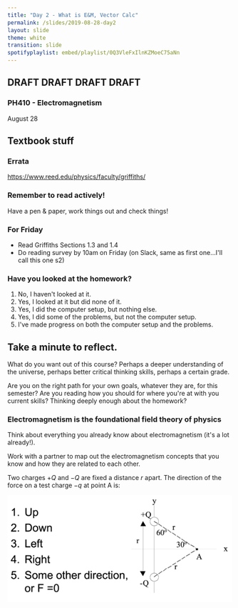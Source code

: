 ```yaml
---
title: "Day 2 - What is E&M, Vector Calc"
permalink: /slides/2019-08-28-day2
layout: slide
theme: white
transition: slide
spotifyplaylist: embed/playlist/0Q3VleFxIlnKZMoeC75aNn
---
```


<section data-markdown="">
	
# DRAFT DRAFT DRAFT DRAFT	
### PH410 - Electromagnetism

August 28 
 <!--this doesn't work... {% include spotifyplaylist.html id=page.spotifyplaylist %}-->
</section>

<section data-markdown="">
	
## Textbook stuff
### Errata
https://www.reed.edu/physics/faculty/griffiths/
### Remember to read actively!
Have a pen & paper, work things out and check things!
</section>

<section data-markdown="">

### For Friday
- Read Griffiths Sections 1.3 and 1.4
- Do reading survey by 10am on Friday (on Slack, same as first one...I'll call this one s2)
	
</section>
<section data-markdown="">

### Have you looked at the homework?
1. No, I haven't looked at it.
2. Yes, I looked at it but did none of it.
3. Yes, I did the computer setup, but nothing else.
4. Yes, I did some of the problems, but not the computer setup.
5. I've made progress on both the computer setup and the problems.

</section>

<section data-markdown="">

## Take a minute to reflect.
What do you want out of this course? Perhaps a deeper understanding of the universe, perhaps better critical thinking skills, perhaps a certain grade. 

Are you on the right path for your own goals, whatever they are, for this semester? Are you reading how you should for where you're at with you current skills? Thinking deeply enough about the homework? 

</section>

<!--
<section data-markdown="">

## What do you think PH410 is about?

</section>
-->
<section data-markdown="">

### Electromagnetism is the foundational field theory of physics

Think about everything you already know about electromagnetism (it's a lot already!).

Work with a partner to map out the electromagnetism concepts that you know and how they are related to each other.

</section>

<section data-markdown="">
	
Two charges $+Q$ and $-Q$ are fixed a distance $r$ apart. The direction of the force on a test charge $-q$ at point A is:

![alt text](../images/d2-twocharge.png "Logo Title Text 1") 

	
</section>
